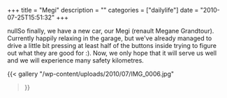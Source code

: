 +++
title = "Megi"
description = ""
categories = ["dailylife"]
date = "2010-07-25T15:51:32"
+++

nullSo finally, we have a new car, our Megi (renault Megane Grandtour). Currently happily relaxing in
the garage, but we've already managed to drive a little bit pressing at least half of the buttons
inside trying to figure out what they are good for :). Now, we only hope that it will serve us well
and we will experience many safety kilometres.

{{< gallery
    "/wp-content/uploads/2010/07/IMG_0006.jpg"
>}}